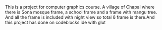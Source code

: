 This is a project for computer graphics course. A village of Chapai where there is Sona mosque frame, a school frame and a frame with mangu tree. And all the frame is included with night view so total 6 frame is there.And this project has done on codeblocks ide with glut
